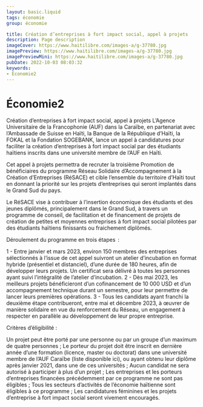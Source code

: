 ```yaml
---
layout: basic.liquid
tags: économie
group: économie

title: Création d’entreprises à fort impact social, appel à projets
description: Page description
imageCover: https://www.haitilibre.com/images-a/g-37780.jpg
imagePreview: https://www.haitilibre.com/images-a/g-37780.jpg
imagePreviewMini: https://www.haitilibre.com/images-a/g-37780.jpg
pubDate: 2022-10-03 08:03:32
keywords:
- Économie2
---
```


# Économie2

Création d’entreprises à fort impact social, appel à projets
L’Agence Universitaire de la Francophonie (AUF) dans la Caraïbe, en partenariat avec l’Ambassade de Suisse en Haïti, la Banque de la République d’Haïti, la FOKAL et la Fondation SOGEBANK, lance un appel à candidatures pour faciliter la création d’entreprises à fort impact social par des étudiants haïtiens inscrits dans une université membre de l’AUF en Haïti.

Cet appel à projets permettra de recruter la troisième Promotion de bénéficiaires du programme Réseau Solidaire d’Accompagnement à la Création d’Entreprises (RéSACE) et cible l’ensemble du territoire d’Haïti tout en donnant la priorité sur les projets d’entreprises qui seront implantés dans le Grand Sud du pays.

Le RéSACE vise à contribuer à l’insertion économique des étudiants et des jeunes diplômés, principalement dans le Grand Sud, à travers un programme de conseil, de facilitation et de financement de projets de création de petites et moyennes entreprises à fort impact social pilotées par des étudiants haïtiens finissants ou fraichement diplômés.

Déroulement du programme en trois étapes  :

1 - Entre janvier et mars 2023, environ 150 membres des entreprises sélectionnés à l’issue de cet appel suivront un atelier d’incubation en format hybride (présentiel et distanciel), d’une durée de 180 heures, afin de développer leurs projets. Un certificat sera délivré à toutes les personnes ayant suivi l’intégralité de l’atelier d’incubation.
2 - Dès mai 2023, les meilleurs projets bénéficieront d’un cofinancement de 10 000 USD et d’un accompagnement technique durant un semestre, pour leur permettre de lancer leurs premières opérations.
3 - Tous les candidats ayant franchi la deuxième étape contribueront, entre mai et décembre 2023, à œuvrer de manière solidaire en vue du renforcement du Réseau, un engagement à respecter en parallèle au développement de leur propre entreprise.

Critères d’éligibilité :

Un projet peut être porté par une personne ou par un groupe d’un maximum de quatre personnes ;
Le porteur du projet doit être inscrit en dernière année d’une formation (licence, master ou doctorat) dans une université membre de l’AUF Caraïbe (liste disponible ici), ou ayant obtenu leur diplôme après janvier 2021, dans une de ces universités ;
Aucun candidat ne sera autorisé à participer à plus d’un projet ;
Les entreprises et les porteurs d’entreprises financées précédemment par ce programme ne sont pas éligibles ;
Tous les secteurs d’activités de l’économie haïtienne sont éligibles à ce programme ;
Les candidatures féminines et les projets d’entreprise à fort impact social seront vivement encouragés.